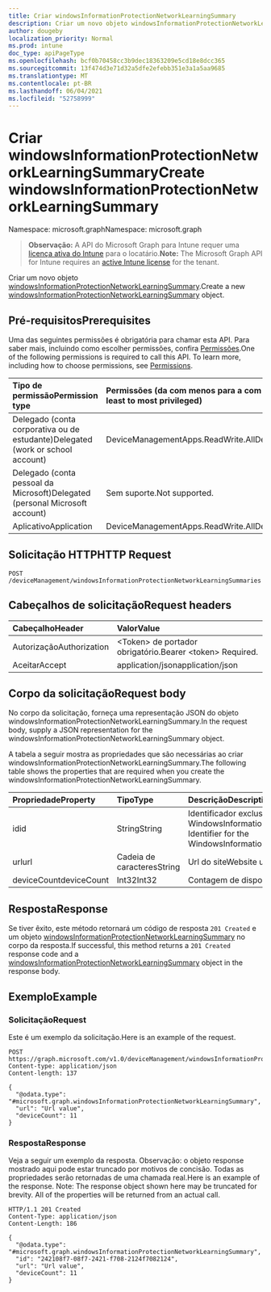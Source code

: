 ```yaml
---
title: Criar windowsInformationProtectionNetworkLearningSummary
description: Criar um novo objeto windowsInformationProtectionNetworkLearningSummary.
author: dougeby
localization_priority: Normal
ms.prod: intune
doc_type: apiPageType
ms.openlocfilehash: bcf0b70458cc3b9dec18363209e5cd18e8dcc365
ms.sourcegitcommit: 13f474d3e71d32a5dfe2efebb351e3a1a5aa9685
ms.translationtype: MT
ms.contentlocale: pt-BR
ms.lasthandoff: 06/04/2021
ms.locfileid: "52758999"
---
```

# <a name="create-windowsinformationprotectionnetworklearningsummary"></a><span data-ttu-id="6d30d-103">Criar windowsInformationProtectionNetworkLearningSummary</span><span class="sxs-lookup"><span data-stu-id="6d30d-103">Create windowsInformationProtectionNetworkLearningSummary</span></span>

<span data-ttu-id="6d30d-104">Namespace: microsoft.graph</span><span class="sxs-lookup"><span data-stu-id="6d30d-104">Namespace: microsoft.graph</span></span>

> <span data-ttu-id="6d30d-105">**Observação:** A API do Microsoft Graph para Intune requer uma [licença ativa do Intune](https://go.microsoft.com/fwlink/?linkid=839381) para o locatário.</span><span class="sxs-lookup"><span data-stu-id="6d30d-105">**Note:** The Microsoft Graph API for Intune requires an [active Intune license](https://go.microsoft.com/fwlink/?linkid=839381) for the tenant.</span></span>

<span data-ttu-id="6d30d-106">Criar um novo objeto [windowsInformationProtectionNetworkLearningSummary](../resources/intune-wip-windowsinformationprotectionnetworklearningsummary.md).</span><span class="sxs-lookup"><span data-stu-id="6d30d-106">Create a new [windowsInformationProtectionNetworkLearningSummary](../resources/intune-wip-windowsinformationprotectionnetworklearningsummary.md) object.</span></span>

## <a name="prerequisites"></a><span data-ttu-id="6d30d-107">Pré-requisitos</span><span class="sxs-lookup"><span data-stu-id="6d30d-107">Prerequisites</span></span>
<span data-ttu-id="6d30d-p101">Uma das seguintes permissões é obrigatória para chamar esta API. Para saber mais, incluindo como escolher permissões, confira [Permissões](/graph/permissions-reference).</span><span class="sxs-lookup"><span data-stu-id="6d30d-p101">One of the following permissions is required to call this API. To learn more, including how to choose permissions, see [Permissions](/graph/permissions-reference).</span></span>

|<span data-ttu-id="6d30d-110">Tipo de permissão</span><span class="sxs-lookup"><span data-stu-id="6d30d-110">Permission type</span></span>|<span data-ttu-id="6d30d-111">Permissões (da com menos para a com mais privilégios)</span><span class="sxs-lookup"><span data-stu-id="6d30d-111">Permissions (from least to most privileged)</span></span>|
|:---|:---|
|<span data-ttu-id="6d30d-112">Delegado (conta corporativa ou de estudante)</span><span class="sxs-lookup"><span data-stu-id="6d30d-112">Delegated (work or school account)</span></span>|<span data-ttu-id="6d30d-113">DeviceManagementApps.ReadWrite.All</span><span class="sxs-lookup"><span data-stu-id="6d30d-113">DeviceManagementApps.ReadWrite.All</span></span>|
|<span data-ttu-id="6d30d-114">Delegado (conta pessoal da Microsoft)</span><span class="sxs-lookup"><span data-stu-id="6d30d-114">Delegated (personal Microsoft account)</span></span>|<span data-ttu-id="6d30d-115">Sem suporte.</span><span class="sxs-lookup"><span data-stu-id="6d30d-115">Not supported.</span></span>|
|<span data-ttu-id="6d30d-116">Aplicativo</span><span class="sxs-lookup"><span data-stu-id="6d30d-116">Application</span></span>|<span data-ttu-id="6d30d-117">DeviceManagementApps.ReadWrite.All</span><span class="sxs-lookup"><span data-stu-id="6d30d-117">DeviceManagementApps.ReadWrite.All</span></span>|

## <a name="http-request"></a><span data-ttu-id="6d30d-118">Solicitação HTTP</span><span class="sxs-lookup"><span data-stu-id="6d30d-118">HTTP Request</span></span>
<!-- {
  "blockType": "ignored"
}
-->
``` http
POST /deviceManagement/windowsInformationProtectionNetworkLearningSummaries
```

## <a name="request-headers"></a><span data-ttu-id="6d30d-119">Cabeçalhos de solicitação</span><span class="sxs-lookup"><span data-stu-id="6d30d-119">Request headers</span></span>
|<span data-ttu-id="6d30d-120">Cabeçalho</span><span class="sxs-lookup"><span data-stu-id="6d30d-120">Header</span></span>|<span data-ttu-id="6d30d-121">Valor</span><span class="sxs-lookup"><span data-stu-id="6d30d-121">Value</span></span>|
|:---|:---|
|<span data-ttu-id="6d30d-122">Autorização</span><span class="sxs-lookup"><span data-stu-id="6d30d-122">Authorization</span></span>|<span data-ttu-id="6d30d-123">&lt;Token&gt; de portador obrigatório.</span><span class="sxs-lookup"><span data-stu-id="6d30d-123">Bearer &lt;token&gt; Required.</span></span>|
|<span data-ttu-id="6d30d-124">Aceitar</span><span class="sxs-lookup"><span data-stu-id="6d30d-124">Accept</span></span>|<span data-ttu-id="6d30d-125">application/json</span><span class="sxs-lookup"><span data-stu-id="6d30d-125">application/json</span></span>|

## <a name="request-body"></a><span data-ttu-id="6d30d-126">Corpo da solicitação</span><span class="sxs-lookup"><span data-stu-id="6d30d-126">Request body</span></span>
<span data-ttu-id="6d30d-127">No corpo da solicitação, forneça uma representação JSON do objeto windowsInformationProtectionNetworkLearningSummary.</span><span class="sxs-lookup"><span data-stu-id="6d30d-127">In the request body, supply a JSON representation for the windowsInformationProtectionNetworkLearningSummary object.</span></span>

<span data-ttu-id="6d30d-128">A tabela a seguir mostra as propriedades que são necessárias ao criar windowsInformationProtectionNetworkLearningSummary.</span><span class="sxs-lookup"><span data-stu-id="6d30d-128">The following table shows the properties that are required when you create the windowsInformationProtectionNetworkLearningSummary.</span></span>

|<span data-ttu-id="6d30d-129">Propriedade</span><span class="sxs-lookup"><span data-stu-id="6d30d-129">Property</span></span>|<span data-ttu-id="6d30d-130">Tipo</span><span class="sxs-lookup"><span data-stu-id="6d30d-130">Type</span></span>|<span data-ttu-id="6d30d-131">Descrição</span><span class="sxs-lookup"><span data-stu-id="6d30d-131">Description</span></span>|
|:---|:---|:---|
|<span data-ttu-id="6d30d-132">id</span><span class="sxs-lookup"><span data-stu-id="6d30d-132">id</span></span>|<span data-ttu-id="6d30d-133">String</span><span class="sxs-lookup"><span data-stu-id="6d30d-133">String</span></span>|<span data-ttu-id="6d30d-134">Identificador exclusivo de WindowsInformationProtectionNetworkLearningSummary.</span><span class="sxs-lookup"><span data-stu-id="6d30d-134">Unique Identifier for the WindowsInformationProtectionNetworkLearningSummary.</span></span>|
|<span data-ttu-id="6d30d-135">url</span><span class="sxs-lookup"><span data-stu-id="6d30d-135">url</span></span>|<span data-ttu-id="6d30d-136">Cadeia de caracteres</span><span class="sxs-lookup"><span data-stu-id="6d30d-136">String</span></span>|<span data-ttu-id="6d30d-137">Url do site</span><span class="sxs-lookup"><span data-stu-id="6d30d-137">Website url</span></span>|
|<span data-ttu-id="6d30d-138">deviceCount</span><span class="sxs-lookup"><span data-stu-id="6d30d-138">deviceCount</span></span>|<span data-ttu-id="6d30d-139">Int32</span><span class="sxs-lookup"><span data-stu-id="6d30d-139">Int32</span></span>|<span data-ttu-id="6d30d-140">Contagem de dispositivos</span><span class="sxs-lookup"><span data-stu-id="6d30d-140">Device Count</span></span>|



## <a name="response"></a><span data-ttu-id="6d30d-141">Resposta</span><span class="sxs-lookup"><span data-stu-id="6d30d-141">Response</span></span>
<span data-ttu-id="6d30d-142">Se tiver êxito, este método retornará um código de resposta `201 Created` e um objeto [windowsInformationProtectionNetworkLearningSummary](../resources/intune-wip-windowsinformationprotectionnetworklearningsummary.md) no corpo da resposta.</span><span class="sxs-lookup"><span data-stu-id="6d30d-142">If successful, this method returns a `201 Created` response code and a [windowsInformationProtectionNetworkLearningSummary](../resources/intune-wip-windowsinformationprotectionnetworklearningsummary.md) object in the response body.</span></span>

## <a name="example"></a><span data-ttu-id="6d30d-143">Exemplo</span><span class="sxs-lookup"><span data-stu-id="6d30d-143">Example</span></span>

### <a name="request"></a><span data-ttu-id="6d30d-144">Solicitação</span><span class="sxs-lookup"><span data-stu-id="6d30d-144">Request</span></span>
<span data-ttu-id="6d30d-145">Este é um exemplo da solicitação.</span><span class="sxs-lookup"><span data-stu-id="6d30d-145">Here is an example of the request.</span></span>
``` http
POST https://graph.microsoft.com/v1.0/deviceManagement/windowsInformationProtectionNetworkLearningSummaries
Content-type: application/json
Content-length: 137

{
  "@odata.type": "#microsoft.graph.windowsInformationProtectionNetworkLearningSummary",
  "url": "Url value",
  "deviceCount": 11
}
```

### <a name="response"></a><span data-ttu-id="6d30d-146">Resposta</span><span class="sxs-lookup"><span data-stu-id="6d30d-146">Response</span></span>
<span data-ttu-id="6d30d-p102">Veja a seguir um exemplo da resposta. Observação: o objeto response mostrado aqui pode estar truncado por motivos de concisão. Todas as propriedades serão retornadas de uma chamada real.</span><span class="sxs-lookup"><span data-stu-id="6d30d-p102">Here is an example of the response. Note: The response object shown here may be truncated for brevity. All of the properties will be returned from an actual call.</span></span>
``` http
HTTP/1.1 201 Created
Content-Type: application/json
Content-Length: 186

{
  "@odata.type": "#microsoft.graph.windowsInformationProtectionNetworkLearningSummary",
  "id": "242108f7-08f7-2421-f708-2124f7082124",
  "url": "Url value",
  "deviceCount": 11
}
```




